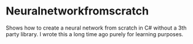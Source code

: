 # Neuralnetworkfromscratch
Shows how to create a neural network from scratch in C# without a 3th party library. I wrote this a long time ago purely for learning purposes.
